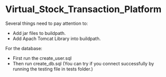 # Virtual_Stock_Transaction_Platform

Several things need to pay attention to:
* Add jar files to buildpath.
* Add Apach Tomcat Library into buildpath.

For the database:
* First run the create_user.sql
* Then run create_db.sql
(You can try if you connect successfully by running the testing file in tests folder.)
